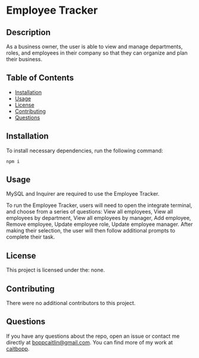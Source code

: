 # Employee Tracker

## Description
As a business owner, the user is able to view and manage departments, roles, and employees in their company so that they can organize and plan their business.
## Table of Contents
- [Installation](#installation)
- [Usage](#usage)
- [License](#license)
- [Contributing](#contributing)
- [Questions](#questions)
## Installation
To install necessary dependencies, run the following command:
```
npm i
```

## Usage
MySQL and Inquirer are required to use the Employee Tracker.

To run the Employee Tracker, users will need to open the integrate terminal, and choose from a series of questions: View all employees, View all employees by department, View all employees by manager, Add employee, Remove employee, Update employee role, Update employee manager. After making their selection, the user will then follow additional prompts to complete their task. 

## License
This project is licensed under the: none.


## Contributing
There were no additional contributors to this project.

## Questions
If you have any questions about the repo, open an issue or contact me directly at boppcaitlin@gmail.com. You can find more of my work at [caitbopp](https://github.com/caitbopp).